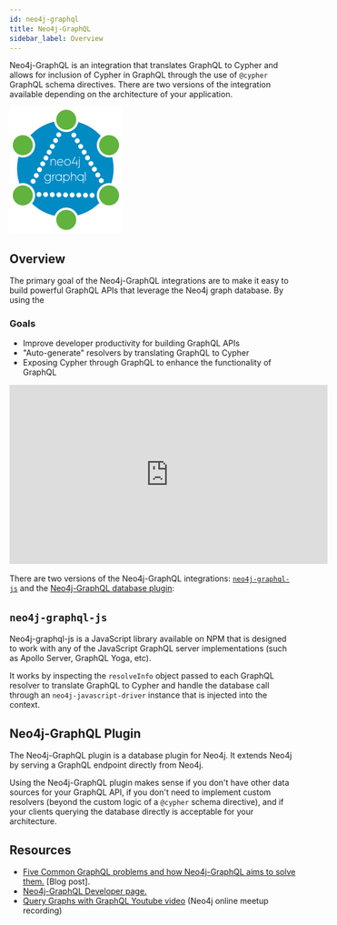 ```yaml
---
id: neo4j-graphql
title: Neo4j-GraphQL
sidebar_label: Overview
---
```



Neo4j-GraphQL is an integration that translates GraphQL to Cypher and allows for inclusion of Cypher in GraphQL through the use of `@cypher` GraphQL schema directives. There are two versions of the integration available depending on the architecture of your application.

![Neo4j-GraphQL Logo](/docs/assets/img/neo4j-graphql-logo.png)

## Overview

The primary goal of the Neo4j-GraphQL integrations are to make it easy to build powerful GraphQL APIs that leverage the Neo4j graph database. By using the 

### Goals
* Improve developer productivity for building GraphQL APIs
* "Auto-generate" resolvers by translating GraphQL to Cypher
* Exposing Cypher through GraphQL to enhance the functionality of GraphQL


<iframe width="560" height="315" src="https://www.youtube.com/embed/YC0HIaby_zA" frameborder="0" allow="autoplay; encrypted-media" allowfullscreen></iframe>

There are two versions of the Neo4j-GraphQL integrations: [`neo4j-graphql-js`](neo4j-graphql-js.md) and the [Neo4j-GraphQL database plugin](neo4j-graphql-plugin.md):

## `neo4j-graphql-js`

Neo4j-graphql-js is a JavaScript library available on NPM that is designed to work with any of the JavaScript GraphQL server implementations (such as Apollo Server, GraphQL Yoga, etc).

It works by inspecting the `resolveInfo` object passed to each GraphQL resolver to translate GraphQL to Cypher and handle the database call through an `neo4j-javascript-driver` instance that is injected into the context.

## Neo4j-GraphQL Plugin

The Neo4j-GraphQL plugin is a database plugin for Neo4j. It extends Neo4j by serving a GraphQL endpoint directly from Neo4j. 

Using the Neo4j-GraphQL plugin makes sense if you don't have other data sources for your GraphQL API, if you don't need to implement custom resolvers (beyond the custom logic of a `@cypher` schema directive), and if your clients querying the database directly is acceptable for your architecture.


## Resources

* [Five Common GraphQL problems and how Neo4j-GraphQL aims to solve them.](https://blog.grandstack.io/five-common-graphql-problems-and-how-neo4j-graphql-aims-to-solve-them-e9a8999c8d43) [Blog post].
* [Neo4j-GraphQL Developer page.](https://neo4j.com/developer/graphql/)
* [Query Graphs with GraphQL Youtube video](https://www.youtube.com/watch?v=0EmZjheYv-U) (Neo4j online meetup recording)
